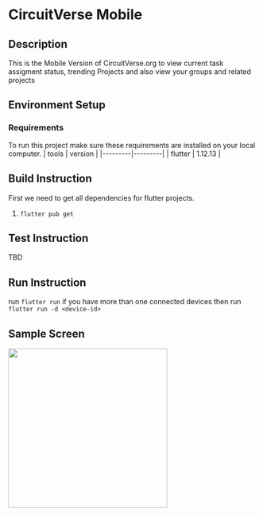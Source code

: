 # CircuitVerse Mobile

## Description
This is the Mobile Version of CircuitVerse.org to view current task assigment status, trending Projects and also view your groups and related projects

## Environment Setup
### Requirements

To run this project make sure these requirements are installed on your local computer.
| tools   | version |
|---------|---------|
| flutter | 1.12.13 |

## Build Instruction
First we need to get all dependencies for flutter projects.
1. `flutter pub get`

## Test Instruction
TBD

## Run Instruction
run `flutter run`
if you have more than one connected devices then run `flutter run -d <device-id>`

## Sample Screen
<img src="https://github.com/Miftahunajat/CircuitVerse-Mobile/blob/master/assets/sample.gif" height="320">
